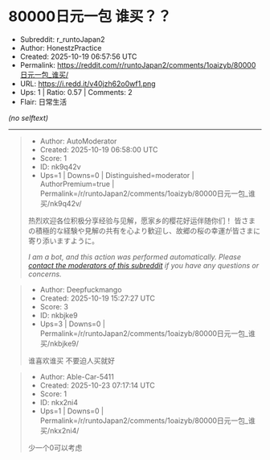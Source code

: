 # 80000日元一包 谁买？？

- Subreddit: r_runtoJapan2
- Author: HonestzPractice
- Created: 2025-10-19 06:57:56 UTC
- Permalink: https://reddit.com/r/runtoJapan2/comments/1oaizyb/80000日元一包_谁买/
- URL: https://i.redd.it/v40jzh62o0wf1.png
- Ups: 1 | Ratio: 0.57 | Comments: 2
- Flair: 日常生活

_(no selftext)_

---

> - Author: AutoModerator
> - Created: 2025-10-19 06:58:00 UTC
> - Score: 1
> - ID: nk9q42v
> - Ups=1 | Downs=0 | Distinguished=moderator | AuthorPremium=true | Permalink=/r/runtoJapan2/comments/1oaizyb/80000日元一包_谁买/nk9q42v/
>
> 热烈欢迎各位积极分享经验与见解，愿家乡的樱花好运伴随你们！
> 皆さまの積極的な経験や見解の共有を心より歓迎し、故郷の桜の幸運が皆さまに寄り添いますように。
> 
> *I am a bot, and this action was performed automatically. Please [contact the moderators of this subreddit](/message/compose/?to=/r/runtoJapan2) if you have any questions or concerns.*

> - Author: Deepfuckmango
> - Created: 2025-10-19 15:27:27 UTC
> - Score: 3
> - ID: nkbjke9
> - Ups=3 | Downs=0 | Permalink=/r/runtoJapan2/comments/1oaizyb/80000日元一包_谁买/nkbjke9/
>
> 谁喜欢谁买 
> 不要迫人买就好

> - Author: Able-Car-5411
> - Created: 2025-10-23 07:17:14 UTC
> - Score: 1
> - ID: nkx2ni4
> - Ups=1 | Downs=0 | Permalink=/r/runtoJapan2/comments/1oaizyb/80000日元一包_谁买/nkx2ni4/
>
> 少一个0可以考虑
